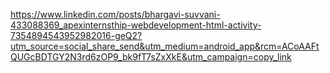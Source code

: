 https://www.linkedin.com/posts/bhargavi-suvvani-433088369_apexinternsthip-webdevelopment-html-activity-7354894543952982016-geQ2?utm_source=social_share_send&utm_medium=android_app&rcm=ACoAAFtQUGcBDTGY2N3rd6zOP9_bk9fT7sZxXkE&utm_campaign=copy_link
